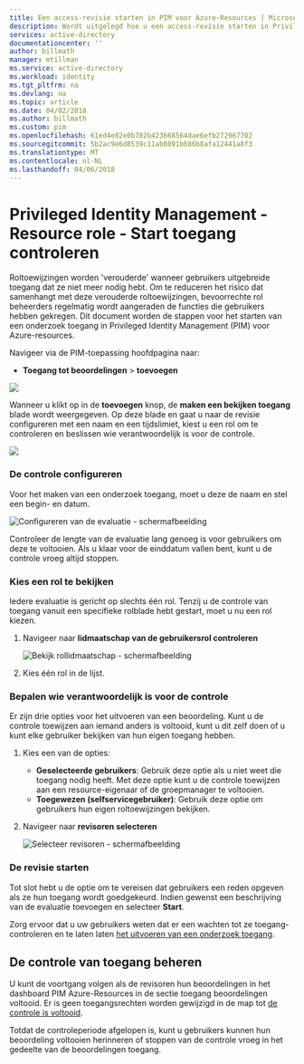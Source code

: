 ```yaml
---
title: Een access-revisie starten in PIM voor Azure-Resources | Microsoft Docs
description: Wordt uitgelegd hoe u een access-revisie starten in Privileged Identity Management voor Azure-Resources
services: active-directory
documentationcenter: ''
author: billmath
manager: mtillman
ms.service: active-directory
ms.workload: identity
ms.tgt_pltfrm: na
ms.devlang: na
ms.topic: article
ms.date: 04/02/2018
ms.author: billmath
ms.custom: pim
ms.openlocfilehash: 61ed4e82e0b782b423668564dae6efb272967702
ms.sourcegitcommit: 5b2ac9e6d8539c11ab0891b686b8afa12441a8f3
ms.translationtype: MT
ms.contentlocale: nl-NL
ms.lasthandoff: 04/06/2018
---
```

# <a name="privileged-identity-management---resource-role---start-access-review"></a>Privileged Identity Management - Resource role - Start toegang controleren
Roltoewijzingen worden 'verouderde' wanneer gebruikers uitgebreide toegang dat ze niet meer nodig hebt. Om te reduceren het risico dat samenhangt met deze verouderde roltoewijzingen, bevoorrechte rol beheerders regelmatig wordt aangeraden de functies die gebruikers hebben gekregen. Dit document worden de stappen voor het starten van een onderzoek toegang in Privileged Identity Management (PIM) voor Azure-resources.

Navigeer via de PIM-toepassing hoofdpagina naar:

* **Toegang tot beoordelingen** > **toevoegen**

![](media/azure-pim-resource-rbac/rbac-access-review-home.png)

Wanneer u klikt op in de **toevoegen** knop, de **maken een bekijken toegang** blade wordt weergegeven. Op deze blade en gaat u naar de revisie configureren met een naam en een tijdslimiet, kiest u een rol om te controleren en beslissen wie verantwoordelijk is voor de controle.

![](media/azure-pim-resource-rbac/rbac-create-access-review.png)

### <a name="configure-the-review"></a>De controle configureren
Voor het maken van een onderzoek toegang, moet u deze de naam en stel een begin- en datum.

![Configureren van de evaluatie - schermafbeelding](media/azure-pim-resource-rbac/rbac-access-review-setting-1.png)

Controleer de lengte van de evaluatie lang genoeg is voor gebruikers om deze te voltooien. Als u klaar voor de einddatum vallen bent, kunt u de controle vroeg altijd stoppen.

### <a name="choose-a-role-to-review"></a>Kies een rol te bekijken
Iedere evaluatie is gericht op slechts één rol. Tenzij u de controle van toegang vanuit een specifieke rolblade hebt gestart, moet u nu een rol kiezen.

1. Navigeer naar **lidmaatschap van de gebruikersrol controleren**
   
    ![Bekijk rollidmaatschap - schermafbeelding](media/azure-pim-resource-rbac/rbac-access-review-setting-2.png)
2. Kies één rol in de lijst.

### <a name="decide-who-will-perform-the-review"></a>Bepalen wie verantwoordelijk is voor de controle
Er zijn drie opties voor het uitvoeren van een beoordeling. Kunt u de controle toewijzen aan iemand anders is voltooid, kunt u dit zelf doen of u kunt elke gebruiker bekijken van hun eigen toegang hebben.

1. Kies een van de opties:
   
   * **Geselecteerde gebruikers**: Gebruik deze optie als u niet weet die toegang nodig heeft. Met deze optie kunt u de controle toewijzen aan een resource-eigenaar of de groepmanager te voltooien.
   * **Toegewezen (selfservicegebruiker)**: Gebruik deze optie om gebruikers hun eigen roltoewijzingen bekijken.
   
2. Navigeer naar **revisoren selecteren**
   
    ![Selecteer revisoren - schermafbeelding](media/azure-pim-resource-rbac/rbac-access-review-setting-3.png)

### <a name="start-the-review"></a>De revisie starten
Tot slot hebt u de optie om te vereisen dat gebruikers een reden opgeven als ze hun toegang wordt goedgekeurd. Indien gewenst een beschrijving van de evaluatie toevoegen en selecteer **Start**.

Zorg ervoor dat u uw gebruikers weten dat er een wachten tot ze toegang-controleren en te laten laten [het uitvoeren van een onderzoek toegang](pim-resource-roles-perform-access-review.md).

## <a name="manage-the-access-review"></a>De controle van toegang beheren
U kunt de voortgang volgen als de revisoren hun beoordelingen in het dashboard PIM Azure-Resources in de sectie toegang beoordelingen voltooid. Er is geen toegangsrechten worden gewijzigd in de map tot [de controle is voltooid](pim-resource-roles-complete-access-review.md).

Totdat de controleperiode afgelopen is, kunt u gebruikers kunnen hun beoordeling voltooien herinneren of stoppen van de controle vroeg in het gedeelte van de beoordelingen toegang.

